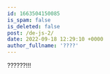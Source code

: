 ```yaml
---
id: 1663504150085
is_spam: false
is_deleted: false
post: /de-js-2/
date: 2022-09-18 12:29:10 +0000
author_fullname: '????'
---
```


??????!!!
